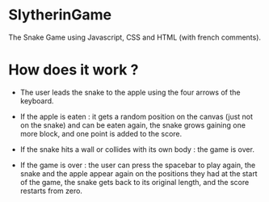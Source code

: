 # SlytherinGame

The Snake Game using Javascript, CSS and HTML (with french comments).


# How does it work ?

- The user leads the snake to the apple using the four arrows of the keyboard.
  
- If the apple is eaten :
  it gets a random position on the canvas (just not on the snake) and can be eaten again,
  the snake grows gaining one more block,
  and one point is added to the score.
  
- If the snake hits a wall or collides with its own body : the game is over.
  
- If the game is over :
  the user can press the spacebar to play again,
  the snake and the apple appear again on the positions they had at the start of the game,
  the snake gets back to its original length,
  and the score restarts from zero. 
